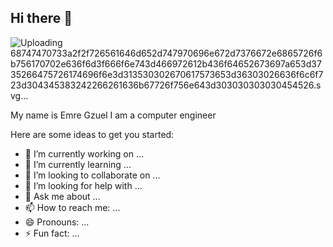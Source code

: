 ## Hi there 👋

![Uploading 68747470733a2f2f726561646d652d747970696e672d7376672e6865726f6b756170702e636f6d3f666f6e743d466972612b436f64652673697a653d3735266475726174696f6e3d313530302670617573653d36303026636f6c6f723d304345383242266261636b67726f756e643d303030303030454526.svg…]()



My name is Emre Gzuel I am a computer engineer

Here are some ideas to get you started:

- 🔭 I’m currently working on ...
- 🌱 I’m currently learning ...
- 👯 I’m looking to collaborate on ...
- 🤔 I’m looking for help with ...
- 💬 Ask me about ...
- 📫 How to reach me: ...
- 😄 Pronouns: ...
- ⚡ Fun fact: ...

